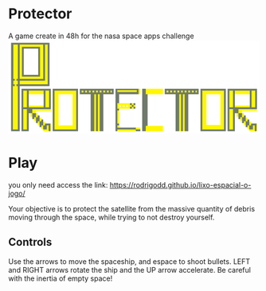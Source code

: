 # Protector
A game create in 48h for the nasa space apps challenge
![Logo](logo.gif)

# Play
you only need access the link: https://rodrigodd.github.io/lixo-espacial-o-jogo/

Your objective is to protect the satellite from the massive quantity of debris moving through the space, while trying to not destroy yourself.

## Controls
Use the arrows to move the spaceship, and espace to shoot bullets. LEFT and RIGHT arrows rotate the ship and the UP arrow accelerate. Be careful with the inertia of empty space!
